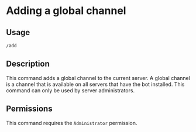 # Adding a global channel

## Usage

```bash
/add
```

## Description

This command adds a global channel to the current server. A global channel is a channel that is available on all servers
that have the bot installed. This command can only be used by server administrators.

## Permissions

This command requires the `Administrator` permission.